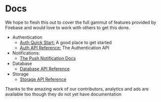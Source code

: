 # Docs

We hope to flesh this out to cover the full gammut of features provided by Firebase and would love to work with others to get this done.

- Authentication
    - [Auth Quick Start:](auth-quickstart.md) A good place to get started
    - [Auth API Reference:](auth.md) The Authentication API
- Notifications:
    - [The Push Notification Docs](push-notifications-android.md)
- Database
    - [Database API Reference](database.md)
- Storage
    - [Storage API Reference](storage.md)

Thanks to the amazing work of our contributors, analytics and ads are available too though they do not yet have documentation
